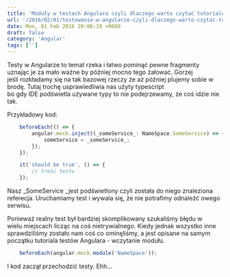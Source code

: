 ```yaml
---
title: 'Moduły w testach Angulara czyli dlaczego warto czytać tutoriale'
url: '/2016/02/01/testowanie-w-angularze-czyli-dlaczego-warto-czytac-tutoriale/'
date: Mon, 01 Feb 2016 20:06:19 +0000
draft: false
category: 'Angular'
tags: ['']
---
```


Testy w Angularze to temat rzeka i łatwo pominąć pewne fragmenty uznając je za mało ważne by później mocno tego żałować. Gorzej jeśli rozkładamy się na tak bazowej rzeczy że aż później plujemy sobie w brodę. Tutaj trochę usprawiedliwia nas użyty typescript bo gdy IDE podświetla używane typy to nie podejrzewamy, że coś idzie nie tak.

Przykładowy kod:

```typescript
    beforeEach(() => {
        angular.mock.inject((_someService_: NameSpace.SomeService) => {
            someService = _someService_;
        });
    });

    it('should be true', () => {
        // treść testu
    });
```

Nasz _SomeService _jest podświetlony czyli została do niego znaleziona referecja. Uruchamiamy test i wywala się, że nie potrafimy odnaleźć owego serwisu.

Ponieważ realny test był bardziej skomplikowany szukaliśmy błędu w wielu miejscach licząc na coś nietrywialnego. Kiedy jednak wszystko inne sprawdziliśmy zostało nam coś co ominęliśmy, a jest opisane na samym początku tutoriala testów Angulara - wczytanie modułu.

```typescript
    beforeEach(angular.mock.module('NameSpace'));
```

I kod zaczął przechodzić testy. Ehh...